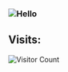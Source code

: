 ### ![Hello](https://i.pinimg.com/originals/ff/46/38/ff4638bb13299ab514a0df5c073051c0.gif)
## Visits:

![Visitor Count](https://profile-counter.glitch.me/Vlogo11/count.svg)
<!--
- 🔭 I’m currently working on ...
- 🌱 I’m currently learning ...
- 👯 I’m looking to collaborate on ...
- 🤔 I’m looking for help with ...
- 💬 Ask me about ...
- 📫 How to reach me: ...
- 😄 Pronouns: ...
- ⚡ Fun fact: ...
-->
